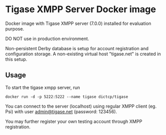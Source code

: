 Tigase XMPP Server Docker image
===========================================

Docker image with Tigase XMPP server (7.0.0) installed for evaluation purpose.

DO NOT use in production environment.

Non-persistent Derby database is setup for account registration and configuration storage.
A non-existing virtual host "tigase.net" is created in this setup.

Usage
-----------------

To start the tigase xmpp server, run

`docker run -d -p 5222:5222 --name tigase dictcp/tigase`

You can connect to the server (localhost) using regular XMPP client (eg. Psi) with user admin@tigase.net (password: 123456).

You may further register your own testing account through XMPP registration.

